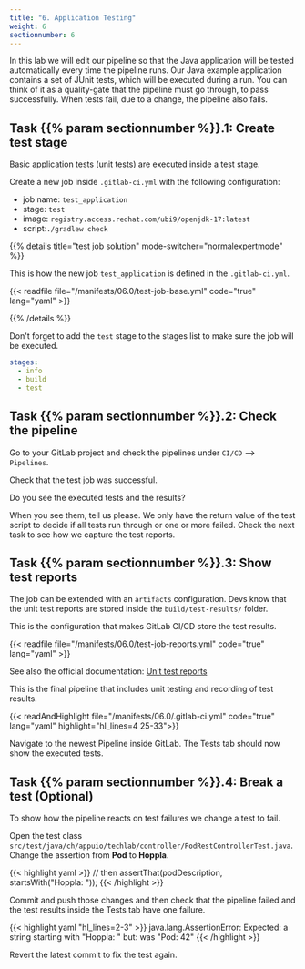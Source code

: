 ```yaml
---
title: "6. Application Testing"
weight: 6
sectionnumber: 6
---
```


In this lab we will edit our pipeline so that the Java application will be tested automatically every time the pipeline runs. Our Java example application contains a set of JUnit tests, which will be executed during a run. You can think of it as a quality-gate that the pipeline must go through, to pass successfully. When tests fail, due to a change, the pipeline also fails.


## Task {{% param sectionnumber %}}.1: Create test stage

Basic application tests (unit tests) are executed inside a test stage.

Create a new job inside `.gitlab-ci.yml` with the following configuration:

* job name: `test_application`
* stage: `test`
* image: `registry.access.redhat.com/ubi9/openjdk-17:latest`
* script:`./gradlew check`

{{% details title="test job solution" mode-switcher="normalexpertmode" %}}

This is how the new job `test_application` is defined in the `.gitlab-ci.yml`.

{{< readfile file="/manifests/06.0/test-job-base.yml" code="true" lang="yaml" >}}

{{% /details %}}

Don't forget to add the `test` stage to the stages list to make sure the job will be executed.

```yaml
stages:
  - info
  - build
  - test
```

<!-- TODO

* [ ] mobi specific tags!!

  tags:
    - mobiliar
    - build

-->


## Task {{% param sectionnumber %}}.2: Check the pipeline

Go to your GitLab project and check the pipelines under `CI/CD` --> `Pipelines`.

Check that the test job was successful.

Do you see the executed tests and the results?

When you see them, tell us please. We only have the return value of the test script to decide if all tests run through or one or more failed. Check the next task to see how we capture the test reports.


## Task {{% param sectionnumber %}}.3: Show test reports

The job can be extended with an `artifacts` configuration. Devs know that the unit test reports are stored inside the `build/test-results/` folder.

This is the configuration that makes GitLab CI/CD store the test results.

{{< readfile file="/manifests/06.0/test-job-reports.yml" code="true" lang="yaml" >}}

See also the official documentation: [Unit test reports](https://docs.gitlab.com/ee/ci/unit_test_reports.html#unit-test-reports)


This is the final pipeline that includes unit testing and recording of test results.

{{< readAndHighlight file="/manifests/06.0/.gitlab-ci.yml" code="true" lang="yaml" highlight="hl_lines=4 25-33">}}

Navigate to the newest Pipeline inside GitLab. The Tests tab should now show the executed tests.


## Task {{% param sectionnumber %}}.4: Break a test (Optional)

To show how the pipeline reacts on test failures we change a test to fail.

Open the test class `src/test/java/ch/appuio/techlab/controller/PodRestControllerTest.java`. Change the assertion from **Pod** to **Hoppla**.

{{< highlight yaml >}}
        // then
        assertThat(podDescription, startsWith("Hoppla: "));
{{< /highlight >}}

Commit and push those changes and then check that the pipeline failed and the test results inside the Tests tab have one failure.

{{< highlight yaml "hl_lines=2-3" >}}
java.lang.AssertionError:
Expected: a string starting with "Hoppla: "
     but: was "Pod: 42"
{{< /highlight >}}

Revert the latest commit to fix the test again.
